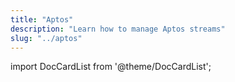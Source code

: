 ```yaml
---
title: "Aptos"
description: "Learn how to manage Aptos streams"
slug: "../aptos"
---
```


import DocCardList from '@theme/DocCardList';

<DocCardList />  